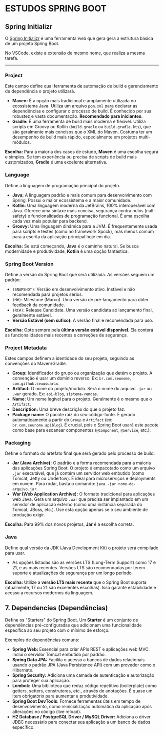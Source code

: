 # ESTUDOS SPRING BOOT

## Spring Initializr

O [Spring Initializr](https://start.spring.io/) é uma ferramenta web que gera gera a estrutura básica de um projeto Spring Boot.

No VSCode, existe a extensão de mesmo nome, que realiza a mesma tarefa.

---

### Project

Este campo define qual ferramenta de automação de build e gerenciamento de dependência o projeto utilizará.

- **Maven:** É a opção mais tradicional e amplamente utilizada no ecossistema Java. Utiliza um arquivo `pom.xml` para declarar as dependências e configurar o processo de build. É conhecido por sua robustez e vasta documentação. **Recomendado para iniciantes.**
- **Gradle:** É uma ferramenta de build mais moderna e flexível. Utiliza scripts em Groovy ou Kotlin (`build.gradle` ou `build.gradle.kts`), que são geralmente mais concisos que o XML do Maven. Costuma ter um desempenho de build mais rápido, especialmente em projetos multi-módulos.

**Escolha:** Para a maioria dos casos de estudo, **Maven** é uma escolha segura e simples. Se tem experiência ou precisa de scripts de build mais customizados, **Gradle** é uma excelente alternativa.

### Language

Define a linguagem de programação principal do projeto.

- **Java:** A linguagem padrão e mais comum para desenvolvimento com Spring. Possui o maior ecossistema e a maior comunidade.
- **Kotlin:** Uma linguagem moderna da JetBrains, 100% interoperável com Java. Oferece uma sintaxe mais concisa, segurança contra nulos (null-safety) e funcionalidades de programação funcional. É uma escolha cada vez mais popular para backend.
- **Groovy:** Uma linguagem dinâmica para a JVM. É frequentemente usada para scripts e testes (como no framework Spock), mas menos comum para a escrita da aplicação principal hoje em dia.

**Escolha:** Se está começando, **Java** é o caminho natural. Se busca modernidade e produtividade, **Kotlin** é uma opção fantástica.

### Spring Boot Version

Define a versão do Spring Boot que será utilizada. As versões seguem um padrão:

- `(SNAPSHOT)`: Versão em desenvolvimento ativo. Instável e não recomendada para projetos sérios.
- `(M#)`: Milestone (Marco). Uma versão de pré-lançamento para obter feedback da comunidade.
- `(RC#)`: Release Candidate. Uma versão candidata ao lançamento final, geralmente estável.
- **Versão Estável (sem sufixo):** A versão final e recomendada para uso.

**Escolha:** Opte sempre pela **última versão estável disponível**. Ela conterá as funcionalidades mais recentes e correções de segurança.

### Project Metadata

Estes campos definem a identidade do seu projeto, seguindo as convenções do Maven/Gradle.

- **Group:** Identificador do grupo ou organização que detém o projeto. A convenção é usar um domínio reverso. Ex: `br.com.seunome`, `com.github.seuusuario`.
- **Artifact:** O nome do projeto/módulo. Será o nome do arquivo `.jar` ou `.war` gerado. Ex: `api-blog`, `sistema-vendas`.
- **Name:** Um nome legível para o projeto. Geralmente é o mesmo que o `Artifact`.
- **Description:** Uma breve descrição do que o projeto faz.
- **Package name:** O pacote raiz do seu código-fonte. É gerado automaticamente a partir do `Group` e `Artifact` (ex: `br.com.seunome.apiblog`). É crucial, pois o Spring Boot usará este pacote como base para escanear componentes (`@Component`, `@Service`, etc.).

### Packaging

Define o formato do artefato final que será gerado pelo processo de build.

- **Jar (Java Archive):** O padrão e a forma recomendada para a maioria das aplicações Spring Boot. O projeto é empacotado como um arquivo `.jar` executável, que já contém um servidor web embutido (como Tomcat, Jetty ou Undertow). É ideal para microserviços e deployments em nuvem. Para rodar, basta o comando: `java -jar nome-do-arquivo.jar`.
- **War (Web Application Archive):** O formato tradicional para aplicações web Java. Gera um arquivo `.war` que precisa ser implantado em um servidor de aplicação externo (como uma instância separada do Tomcat, JBoss, etc.). Use esta opção apenas se o seu ambiente de produção exigir.

**Escolha:** Para 99% dos novos projetos, **Jar** é a escolha correta.

### Java

Define qual versão da JDK (Java Development Kit) o projeto será compilado para usar.

- As opções listadas são as versões LTS (Long-Term Support) como 17 e 21, e as mais recentes. Versões LTS são recomendadas por terem suporte e atualizações de segurança por um longo período.

**Escolha:** Utilize a **versão LTS mais recente** que o Spring Boot suporta (atualmente, 17 ou 21 são excelentes escolhas). Isso garante estabilidade e acesso a recursos modernos da linguagem.

## 7. Dependencies (Dependências)

Define os "Starters" do Spring Boot. Um **Starter** é um conjunto de dependências pré-configuradas que adicionam uma funcionalidade específica ao seu projeto com o mínimo de esforço.

Exemplos de dependências comuns:

- **Spring Web:** Essencial para criar APIs REST e aplicações web MVC. Inclui o servidor Tomcat embutido por padrão.
- **Spring Data JPA:** Facilita o acesso a bancos de dados relacionais usando o padrão JPA (Java Persistence API) com um provedor como o Hibernate.
- **Spring Security:** Adiciona uma camada de autenticação e autorização para proteger sua aplicação.
- **Lombok:** Uma biblioteca que reduz código repetitivo (boilerplate) como getters, setters, construtores, etc., através de anotações. É quase um item obrigatório para aumentar a produtividade.
- **Spring Boot DevTools:** Fornece ferramentas úteis em tempo de desenvolvimento, como reinicialização automática da aplicação após alterações no código (live reload).
- **H2 Database / PostgreSQL Driver / MySQL Driver:** Adiciona o driver JDBC necessário para conectar sua aplicação a um banco de dados específico.

